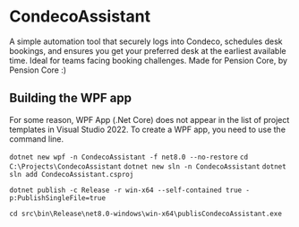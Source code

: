 # CondecoAssistant
A simple automation tool that securely logs into Condeco, schedules desk bookings, and ensures you get your preferred desk at the earliest available time. Ideal for teams facing booking challenges. Made for Pension Core, by Pension Core :)

## Building the WPF app

For some reason, WPF App (.Net Core) does not appear in the list of project templates in Visual Studio 2022. To create a WPF app, you need to use the command line.

```dotnet new wpf -n CondecoAssistant -f net8.0 --no-restore```
```cd C:\Projects\CondecoAssistant```
```dotnet new sln -n CondecoAssistant```
```dotnet sln add CondecoAssistant.csproj```

```dotnet publish -c Release -r win-x64 --self-contained true -p:PublishSingleFile=true```

```cd src\bin\Release\net8.0-windows\win-x64\publisCondecoAssistant.exe```
